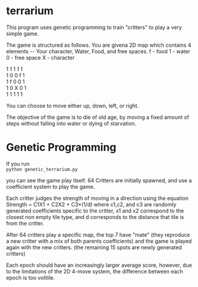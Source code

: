 # terrarium


This program uses genetic programming to train "critters" to play a very simple game.

The game is structured as follows. You are givena 2D map which contains 4 elements -- Your character, Water, Food, and free spaces.
f - food
1 - water
0 - free space
X - character

1 1 1 1 1  
1 0 0 f 1  
1 f 0 0 1  
1 0 X 0 1  
1 1 1 1 1  

You can choose to move either up, down, left, or right. 

The objective of the game is to die of old age, by moving a fixed amount of steps without falling into water or dying of starvation.

# Genetic Programming
If you run  
```python genetic_terrarium.py```

you can see the game play itself. 64 Critters are initially spawned, and use a coefficient system to play the game.

Each critter judges the strength of moving in a direction using the equation Strength = C1X1 + C2X2 + C3*(1/d)
where c1,c2, and c3 are randomly generated coefficients specific to the critter, x1 and x2 correspond to the closest non empty tile type, and d corresponds to the distance that tile is from the critter.

After 64 critters play a specific map, the top 7 have "mate" (they reproduce a new critter with a mix of both parents coefficients) and the game is played again with the new critters. (the remaining 15 spots are newly generated critters)

Each epoch should have an increasingly larger average score, however, due to the limitations of the 2D 4-move system, the difference between each epoch is too volitile.
